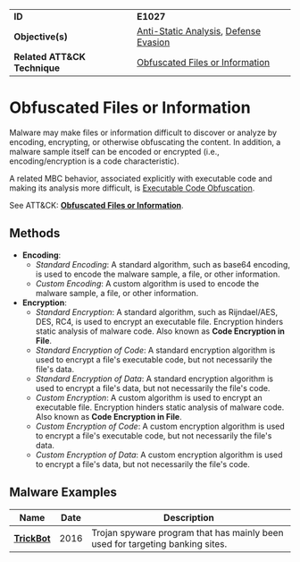 |||
|---------|------------------------|
|**ID**|**E1027**|
|**Objective(s)**| [Anti-Static Analysis](../anti-static-analysis), [Defense Evasion](../defense-evasion)|
|**Related ATT&CK Technique**|[Obfuscated Files or Information](https://attack.mitre.org/techniques/T1027)|


Obfuscated Files or Information
===============================
Malware may make files or information difficult to discover or analyze by encoding, encrypting, or otherwise obfuscating the content. In addition, a malware sample itself can be encoded or encrypted (i.e., encoding/encryption is a code characteristic).

A related MBC behavior, associated explicitly with executable code and making its analysis more difficult, is [Executable Code Obfuscation](../anti-static-analysis/exe-code-obfuscate.md).

See ATT&CK: [**Obfuscated Files or Information**](https://attack.mitre.org/techniques/T1027/).

Methods
-------
* **Encoding**:
   * *Standard Encoding*: A standard algorithm, such as base64 encoding, is used to encode the malware sample, a file, or other information.
   * *Custom Encoding*: A custom algorithm is used to encode the malware sample, a file, or other information.
* **Encryption**: 
   * *Standard Encryption*: A standard algorithm, such as Rijndael/AES, DES, RC4, is used to encrypt an executable file. Encryption hinders static analysis of malware code. Also known as **Code Encryption in File**.
   * *Standard Encryption of Code*: A standard encryption algorithm is used to encrypt a file's executable code, but not necessarily the file's data. 
   * *Standard Encryption of Data*: A standard encryption algorithm is used to encrypt a file's data, but not necessarily the file's code. 
   * *Custom Encryption*: A custom algorithm is used to encrypt an executable file. Encryption hinders static analysis of malware code. Also known as **Code Encryption in File**.
   * *Custom Encryption of Code*: A custom encryption algorithm is used to encrypt a file's executable code, but not necessarily the file's data.
   * *Custom Encryption of Data*: A custom encryption algorithm is used to encrypt a file's data, but not necessarily the file's code.


Malware Examples
----------------
|Name|Date|Description|
|-----------------------------|-----------|-----------------------------|
|[**TrickBot**](../xample-malware/trickbot.md)|2016|Trojan spyware program that has mainly been used for targeting banking sites.|
